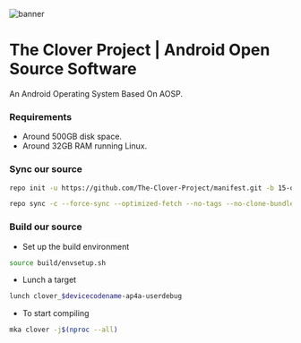 ![banner](https://github.com/The-Clover-Project/.github/raw/main/banner1.png)
# The Clover Project | Android Open Source Software
An Android Operating System Based On AOSP.

### Requirements
- Around 500GB disk space.
- Around 32GB RAM running Linux.

### Sync our source ###
```bash
repo init -u https://github.com/The-Clover-Project/manifest.git -b 15-qpr1
```
```bash
repo sync -c --force-sync --optimized-fetch --no-tags --no-clone-bundle --prune -j$(nproc --all)
```

### Build our source ###

- Set up the build environment
```bash
source build/envsetup.sh
```

- Lunch a target
```bash
lunch clover_$devicecodename-ap4a-userdebug
```

- To start compiling
```bash
mka clover -j$(nproc --all)
```